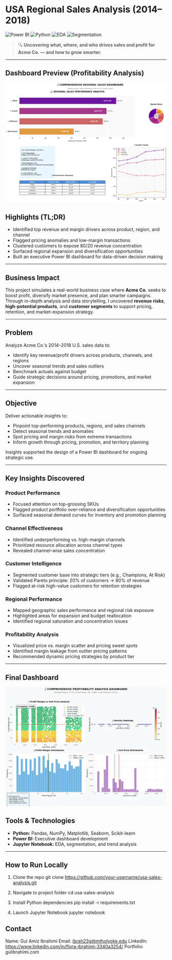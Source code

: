 # USA Regional Sales Analysis (2014–2018)

![Power BI](https://img.shields.io/badge/PowerBI-Dashboard-yellow)
![Python](https://img.shields.io/badge/Python-3.9-blue)
![EDA](https://img.shields.io/badge/EDA-Exploratory_Analysis-green)
![Segmentation](https://img.shields.io/badge/Customer-Segmentation-purple)

> 🔍 **Uncovering what, where, and who drives sales and profit for Acme Co. — and how to grow smarter.**

---

## Dashboard Preview (Profitability Analysis)

![Dashboard Preview](/profitability_analysis.png)

## Highlights (TL;DR)

- Identified top revenue and margin drivers across product, region, and channel
- Flagged pricing anomalies and low-margin transactions
- Clustered customers to expose 80/20 revenue concentration
- Surfaced regional expansion and diversification opportunities
- Built an executive Power BI dashboard for data-driven decision making

---

## Business Impact

This project simulates a real-world business case where **Acme Co.** seeks to boost profit, diversify market presence, and plan smarter campaigns. Through in-depth analysis and data storytelling, I uncovered **revenue risks**, **high-potential products**, and **customer segments** to support pricing, retention, and market-expansion strategy.

---

## Problem

Analyze Acme Co.’s 2014–2018 U.S. sales data to:

- Identify key revenue/profit drivers across products, channels, and regions
- Uncover seasonal trends and sales outliers
- Benchmark actuals against budget
- Guide strategic decisions around pricing, promotions, and market expansion

---

## Objective

Deliver actionable insights to:

- Pinpoint top-performing products, regions, and sales channels
- Detect seasonal trends and anomalies
- Spot pricing and margin risks from extreme transactions
- Inform growth through pricing, promotion, and territory planning

Insights supported the design of a Power BI dashboard for ongoing strategic use.

---

## Key Insights Discovered

### Product Performance
- Focused attention on top-grossing SKUs
- Flagged product portfolio over-reliance and diversification opportunities
- Surfaced seasonal demand curves for inventory and promotion planning

### Channel Effectiveness
- Identified underperforming vs. high-margin channels
- Prioritized resource allocation across channel types
- Revealed channel-wise sales concentration

### Customer Intelligence
- Segmented customer base into strategic tiers (e.g., Champions, At Risk)
- Validated Pareto principle: 20% of customers → 80% of revenue
- Flagged at-risk high-value customers for retention strategies

### Regional Performance
- Mapped geographic sales performance and regional risk exposure
- Highlighted areas for expansion and budget reallocation
- Identified regional saturation and concentration issues

### Profitability Analysis
- Visualized price vs. margin scatter and pricing sweet spots
- Identified margin leakage from outlier pricing patterns
- Recommended dynamic pricing strategies by product tier

---
## Final Dashboard
![Profitability Analysis Preview](/preview.png)

## Tools & Technologies

- **Python:** Pandas, NumPy, Matplotlib, Seaborn, Scikit-learn
- **Power BI:** Executive dashboard development
- **Jupyter Notebook:** EDA, segmentation, and trend analysis

---

## How to Run Locally

1. Clone the repo
git clone https://github.com/your-username/usa-sales-analysis.git

2. Navigate to project folder
cd usa-sales-analysis

3. Install Python dependencies
pip install -r requirements.txt

4. Launch Jupyter Notebook
jupyter notebook

## Contact
Name: Gul Amiz Ibrahimi
Email: ibrah23g@mtholyoke.edu
LinkedIn: https://www.linkedin.com/in/flora-ibrahimi-3340a3254/
Portfolio: gulibrahimi.com

